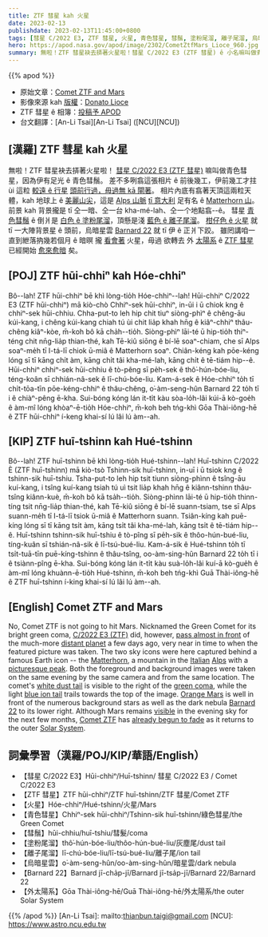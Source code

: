 ```yaml
---
title: ZTF 彗星 kah 火星
date: 2023-02-13
publishdate: 2023-02-13T11:45:00+0800
tags: [彗星 C/2022 E3, ZTF 彗星, 火星, 青色彗星, 彗鬚, 塗粉尾溜, 離子尾溜, 烏暗星雲, Barnard 22, 外太陽系]
hero: https://apod.nasa.gov/apod/image/2302/CometZtfMars_Lioce_960.jpg
summary: 無啦！ZTF 彗星袂去挵著火星啦！彗星 C/2022 E3 (ZTF 彗星) ê 小名嘛叫做青色彗星，因為伊有足光 ê 青色彗鬚。
---
```


{{% apod %}}

- 原始文章：[Comet ZTF and Mars](https://apod.nasa.gov/apod/ap230213.html)
- 影像來源 kah [版權][copyright]：[Donato Lioce](https://www.instagram.com/donamour_photography/)
- ZTF 彗星 ê 相簿：[投稿予 APOD](https://www.facebook.com/media/set/?set=a.172146088847310&type=3)
- 台文翻譯：[An-Li Tsai][An-Li Tsai] ([NCU][NCU])

## [漢羅] ZTF 彗星 kah 火星
無啦！ZTF 彗星袂去挵著火星啦！
[彗星 C/2022 E3 (ZTF 彗星)][C/2022 E3 (ZTF)] 嘛叫做青色彗星，因為伊有足光 ê 青色彗鬚。
差不多咧翕這張相片 ê 前後幾工，伊前幾工才拄 ùi 這粒 [較遠 ê 行星][distant planet] [頭前行過，毋過無 kā 閘著][pass almost in front]。
相片內底有翕著天頂這兩粒天體，kah 地球上 ê [美麗山尖][picturesque peak]，這是 [Alps 山脈][Alps] [tī 意大利][Italian] 足有名 ê [Matterhorn 山][Matterhorn]。
前景 kah 背景攏是 tī 仝一暗、仝一台 kha-mé-lah、仝一个地點翕--ê。
彗星 [青色彗鬚][green coma] ê 倒爿是 [白色 ê 塗粉尾溜][white dust tail]，頂懸是淺 [藍色 ê 離子尾溜][blue ion tail]。
[柑仔色 ê 火星][Orange Mars] 就 tī 一大陣背景星 ê 頭前，烏暗星雲 [Barnard 22][Barnard 22] 就 tī 伊 ê 正爿下跤。
雖罔講咱一直到紲落抐幾若個月 ê 暗暝 攏 [看會著][visible] 火星，毋過 欲轉去 外 [太陽系][Solar System] ê [ZTF 彗星][Comet ZTF] 已經開始 [愈來愈暗][already begun to fade] 矣。

## [POJ] ZTF hūi-chhiⁿ kah Hóe-chhiⁿ
Bô--lah! ZTF hūi-chhiⁿ bē khì lòng-tio̍h Hóe-chhiⁿ--lah!
Hūi-chhiⁿ C/2022 E3 (ZTF hūi-chhiⁿ) mā kiò-chò Chhiⁿ-sek hūi-chhiⁿ, in-ūi i ū chiok kng ê chhiⁿ-sek hūi-chhiu.
Chha-put-to leh hip chit tiuⁿ siòng-phìⁿ ê chêng-āu kúi-kang, i chêng kúi-kang chiah tú ùi chit lia̍p khah hn̄g ê kiâⁿ-chhiⁿ thâu-chêng kiâⁿ-kòe, m̄-koh bô kā cha̍h--tio̍h.
Siòng-phìⁿ lāi-té ū hip-tio̍h thiⁿ-téng chit nn̄g-lia̍p thian-thé, kah Tē-kiû siōng ê bí-lē soaⁿ-chiam, che sī Alps soaⁿ-me̍h tī I-tá-lī chiok ū-miâ ê Matterhorn soaⁿ.
Chiân-kéng kah pōe-kéng lóng sī tī kāng chi̍t àm, kāng chi̍t tâi kha-mé-lah, kāng chi̍t ê tē-tiám hip--ê.
Hūi-chhiⁿ chhiⁿ-sek hūi-chhiu ê tò-pêng sī pe̍h-sek ê thô͘-hún-bóe-liu, téng-koân sī chhián-nâ-sek ê lī-chú-bóe-liu.
Kam-á-sek ê Hóe-chhiⁿ to̍h tī chi̍t-tōa-tīn pōe-kéng-chhiⁿ ê thâu-chêng, o͘-àm-seng-hûn Barnard 22 to̍h tī i ê chiàⁿ-pêng ē-kha.
Sui-bóng kóng lán it-ti̍t kàu sòa-lo̍h-lâi kúi-ā kò-goe̍h ê àm-mî lóng khòaⁿ-ē-tio̍h Hóe-chhiⁿ, m̄-koh beh tńg-khì Gōa Thài-iông-hē ê ZTF hūi-chhiⁿ í-keng khai-sí lú lâi lú àm--ah.

## [KIP] ZTF huī-tshinn kah Hué-tshinn
Bô--lah! ZTF huī-tshinn bē khì lòng-tio̍h Hué-tshinn--lah!
Huī-tshinn C/2022 È (ZTF huī-tshinn) mā kiò-tsò Tshinn-sik huī-tshinn, in-uī i ū tsiok kng ê tshinn-sik huī-tshiu.
Tsha-put-to leh hip tsit tiunn siòng-phìnn ê tsîng-āu kuí-kang, i tsîng kuí-kang tsiah tú uì tsit lia̍p khah hn̄g ê kiânn-tshinn thâu-tsîng kiânn-kuè, m̄-koh bô kā tsa̍h--tio̍h.
Siòng-phìnn lāi-té ū hip-tio̍h thinn-tíng tsit nn̄g-lia̍p thian-thé, kah Tē-kiû siōng ê bí-lē suann-tsiam, tse sī Alps suann-me̍h tī I-tá-lī tsiok ū-miâ ê Matterhorn suann.
Tsiân-kíng kah puē-kíng lóng sī tī kāng tsi̍t àm, kāng tsi̍t tâi kha-mé-lah, kāng tsi̍t ê tē-tiám hip--ê.
Huī-tshinn tshinn-sik huī-tshiu ê tò-pîng sī pe̍h-sik ê thôo-hún-bué-liu, tíng-kuân sī tshián-nâ-sik ê lī-tsú-bué-liu.
Kam-á-sik ê Hué-tshinn to̍h tī tsi̍t-tuā-tīn puē-kíng-tshinn ê thâu-tsîng, oo-àm-sing-hûn Barnard 22 to̍h tī i ê tsiànn-pîng ē-kha.
Sui-bóng kóng lán it-ti̍t kàu suà-lo̍h-lâi kuí-ā kò-gue̍h ê àm-mî lóng khuànn-ē-tio̍h Hué-tshinn, m̄-koh beh tńg-khì Guā Thài-iông-hē ê ZTF huī-tshinn í-king khai-sí lú lâi lú àm--ah.

## [English] Comet ZTF and Mars

No, Comet ZTF is not going to hit Mars.
Nicknamed the Green Comet for its bright green coma, [C/2022 E3 (ZTF)][C/2022 E3 (ZTF)] did, however, [pass almost in front][pass almost in front] of the much-more [distant planet][distant planet] a few days ago, very near in time to when the featured picture was taken.
The two sky icons were here captured behind a famous Earth icon -- the [Matterhorn][Matterhorn], a mountain in the [Italian][Italian] [Alps][Alps] with a [picturesque peak][picturesque peak].
Both the foreground and background images were taken on the same evening by the same camera and from the same location.
The comet's [white dust tail][white dust tail] is visible to the right of the [green coma][green coma], while the light [blue ion tail][blue ion tail] trails towards the top of the image.
[Orange Mars][Orange Mars] is well in front of the numerous background stars as well as the dark nebula [Barnard 22][Barnard 22] to its lower right.
Although Mars remains [visible][visible] in the evening sky for the next few months, [Comet ZTF][Comet ZTF] has [already begun to fade][already begun to fade] as it returns to the outer [Solar System][Solar System].


## 詞彙學習（漢羅/POJ/KIP/華語/English）
- 【彗星 C/2022 E3】Hūi-chhiⁿ/Huī-tshinn/ 彗星 C/2022 E3 / Comet C/2022 E3
- 【ZTF 彗星】ZTF hūi-chhiⁿ/ZTF huī-tshinn/ZTF 彗星/Comet ZTF
- 【火星】Hóe-chhiⁿ/Hué-tshinn/火星/Mars
- 【青色彗星】Chhiⁿ-sek hūi-chhiⁿ/Tshinn-sik huī-tshinn/綠色彗星/the Green Comet
- 【彗鬚】hūi-chhiu/huī-tshiu/彗髮/coma
- 【塗粉尾溜】thô͘-hún-bóe-liu/thôo-hún-bué-liu/灰塵尾/dust tail
- 【離子尾溜】lī-chú-bóe-liu/lī-tsú-bué-liu/離子尾/ion tail
- 【烏暗星雲】o͘-àm-seng-hûn/oo-àm-sing-hûn/暗星雲/dark nebula
- 【Barnard 22】Barnard jī-cha̍p-jī/Barnard jī-tsa̍p-jī/Barnard 22/Barnard 22
- 【外太陽系】Gōa Thài-iông-hē/Guā Thài-iông-hē/外太陽系/the outer Solar System



{{% /apod %}}
[An-Li Tsai]: mailto:thianbun.taigi@gmail.com
[NCU]: https://www.astro.ncu.edu.tw

[copyright]: https://apod.nasa.gov/apod/fap/lib/about_apod.html#srapply
[License]: https://creativecommons.org/licenses/by/2.0/

[C/2022 E3 (ZTF)]:https://en.wikipedia.org/wiki/C/2022_E3_(ZTF)
[pass almost in front]:https://earthsky.org/astronomy-essentials/new-comet-might-get-bright-enough-for-binoculars/
[distant planet]:https://mars.nasa.gov/
[Matterhorn]:https://youtu.be/-W_nFlIAWFM
[Italian]:https://en.wikipedia.org/wiki/Italy
[Alps]:https://en.wikipedia.org/wiki/Alps
[picturesque peak]:https://apod.nasa.gov/apod/ap190124.html
[white dust tail]:https://astronomy.swin.edu.au/cosmos/C/cometary+dust+tail
[green coma]:https://www.nytimes.com/2022/01/07/science/why-comets-are-green.html
[blue ion tail]:http://www2.ess.ucla.edu/~jewitt/tail.html
[Orange Mars]:https://apod.nasa.gov/apod/ap180709.html
[Barnard 22]:https://cosmic-colors.com/nebulae/barnard-22/
[visible]:https://youtu.be/hcgj6KsR-fc
[Comet ZTF]:https://apod.nasa.gov/apod/ap230131.html
[already begun to fade]:https://i0.wp.com/mrfrs.org/wp-content/uploads/2018/09/MRFRS_SadCat.jpg?fit=1250%2C684&ssl=1
[Solar System]:https://solarsystem.nasa.gov/solar-system/our-solar-system/overview/


